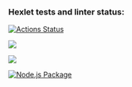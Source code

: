 ### Hexlet tests and linter status:
[![Actions Status](https://github.com/Meetyouafter/frontend-project-lvl2/workflows/hexlet-check/badge.svg)](https://github.com/Meetyouafter/frontend-project-lvl2/actions)

<a href="https://codeclimate.com/github/Meetyouafter/frontend-project-lvl2/maintainability"><img src="https://api.codeclimate.com/v1/badges/ac7f02a9bf1ff85dc58e/maintainability" /></a>

<a href="https://codeclimate.com/github/Meetyouafter/frontend-project-lvl2/test_coverage"><img src="https://api.codeclimate.com/v1/badges/ac7f02a9bf1ff85dc58e/test_coverage" /></a>

[![Node.js Package](https://github.com/Meetyouafter/frontend-project-lvl2/actions/workflows/npm-publish.yml/badge.svg)](https://github.com/Meetyouafter/frontend-project-lvl2/actions/workflows/npm-publish.yml)